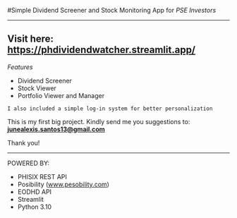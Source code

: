 #Simple Dividend Screener and Stock Monitoring App for *PSE Investors*

---
Visit here: https://phdividendwatcher.streamlit.app/
---
*Features*

- Dividend Screener
- Stock Viewer
- Portfolio Viewer and Manager


`I also included a simple log-in system for better personalization`

This is my first big project. Kindly send me you suggestions to:
**junealexis.santos13@gmail.com**

Thank you!

---

POWERED BY:

- PHISIX REST API
- Posibility  (www.pesobility.com)
- EODHD API
- Streamlit
- Python 3.10
